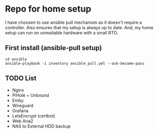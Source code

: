 # Repo for home setup
I have choosen to use ansible pull mechanism as it doesn't require a controller.
Also ensures that my setup is always up to date.
And, my home setup can run on unrealiable hardware with a small RTO.

## First install (ansible-pull setup)
```
cd ansible
ansible-playbook -i inventory ansible_pull.yml --ask-become-pass
```

## TODO List
- Nginx
- PiHole + Unbound
- Emby
- Wireguard
- Grafana
- LetsEncrypt (certbot)
- Web Aria2
- NAS to External HDD backup
